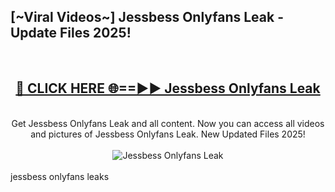 <h2>[~Viral Videos~] Jessbess Onlyfans Leak - Update Files 2025!</h2>
<br>
<div align="center">
<h2><a href="https://betterlinks.top/A2PfLJ" rel="nofollow">🔴 CLICK HERE 🌐==►► Jessbess Onlyfans Leak</a></h2>
<br>
Get Jessbess Onlyfans Leak and all content. Now you can access all videos and pictures of Jessbess Onlyfans Leak. New Updated Files 2025!
<br>
<br>
<a href="https://betterlinks.top/A2PfLJ" rel="nofollow" data-target="animated-image.originalLink"><img src="https://i.ibb.co.com/WyWwxjT/player-gif2.gif" alt="Jessbess Onlyfans Leak" style="max-width: 100%; display: inline-block;" data-target="animated-image.originalImage"></a>
</div>
<br>
jessbess onlyfans leaks